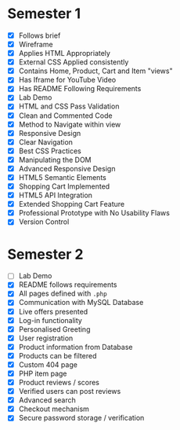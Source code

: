 # Semester 1
- [x] Follows brief
- [x] Wireframe
- [x] Applies HTML Appropriately
- [x] External CSS Applied consistently
- [x] Contains Home, Product, Cart and Item "views"
- [x] Has Iframe for YouTube Video
- [x] Has README Following Requirements
- [x] Lab Demo
- [x] HTML and CSS Pass Validation
- [x] Clean and Commented Code
- [x] Method to Navigate within view
- [x] Responsive Design
- [x] Clear Navigation
- [x] Best CSS Practices
- [x] Manipulating the DOM
- [x] Advanced Responsive Design
- [x] HTML5 Semantic Elements
- [x] Shopping Cart Implemented
- [x] HTML5 API Integration
- [x] Extended Shopping Cart Feature
- [x] Professional Prototype with No Usability Flaws
- [x] Version Control

# Semester 2
- [ ] Lab Demo
- [x] README follows requirements
- [x] All pages defined with `.php`
- [x] Communication with MySQL Database
- [x] Live offers presented
- [x] Log-in functionality
- [x] Personalised Greeting
- [x] User registration
- [x] Product information from Database
- [x] Products can be filtered
- [x] Custom 404 page
- [x] PHP item page
- [x] Product reviews / scores
- [x] Verified users can post reviews
- [x] Advanced search
- [x] Checkout mechanism
- [x] Secure password storage / verification
